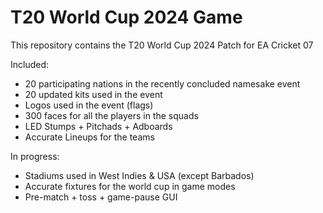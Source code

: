 # T20 World Cup 2024 Game

This repository contains the T20 World Cup 2024 Patch for EA Cricket 07

Included:
  * 20 participating nations in the recently concluded namesake event
  * 20 updated kits used in the event
  * Logos used in the event (flags)
  * 300 faces for all the players in the squads
  * LED Stumps + Pitchads + Adboards
  * Accurate Lineups for the teams

In progress:
  * Stadiums used in West Indies & USA (except Barbados)
  * Accurate fixtures for the world cup in game modes
  * Pre-match + toss + game-pause GUI

